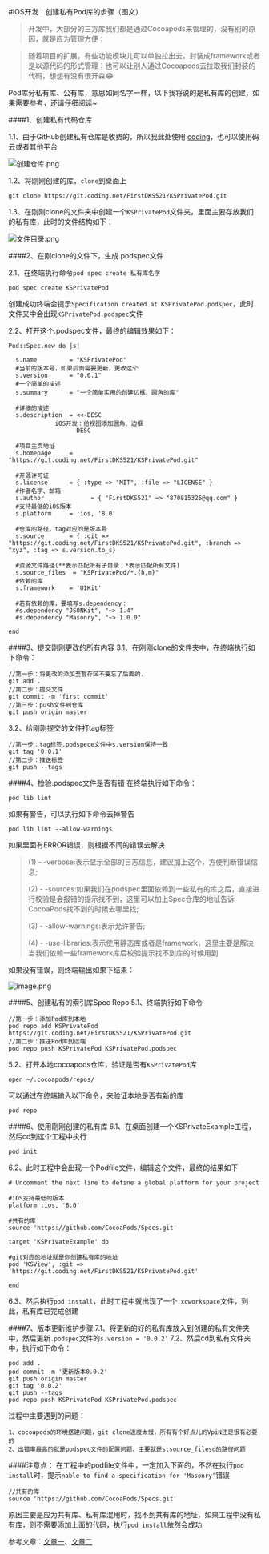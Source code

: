 #iOS开发：创建私有Pod库的步骤（图文）
>开发中，大部分的三方库我们都是通过Cocoapods来管理的，没有别的原因，就是应为管理方便；

>随着项目的扩展，有些功能模块儿可以单独拉出去，封装成framework或者是以源代码的形式管理；也可以让别人通过Cocoapods去拉取我们封装的代码，想想有没有很开森😂

Pod库分私有库、公有库，意思如同名字一样，以下我将说的是私有库的创建，如果需要参考，还请仔细阅读~

####1、创建私有代码仓库

1.1、由于GitHub创建私有仓库是收费的，所以我此处使用 [coding](https://coding.net/)，也可以使用码云或者其他平台

![创建仓库.png](https://upload-images.jianshu.io/upload_images/1840399-e706bb11c5b5dc97.png?imageMogr2/auto-orient/strip%7CimageView2/2/w/1240)

1.2、将刚刚创建的库，`clone`到桌面上

```
git clone https://git.coding.net/FirstDKS521/KSPrivatePod.git
```
1.3、在刚刚clone的文件夹中创建一个`KSPrivatePod`文件夹，里面主要存放我们的私有库，此时的文件结构如下：

![文件目录.png](https://upload-images.jianshu.io/upload_images/1840399-26500adadb3a1cff.png?imageMogr2/auto-orient/strip%7CimageView2/2/w/1240)

####2、在刚clone的文件下，生成.podspec文件

2.1、在终端执行命令`pod spec create 私有库名字`

```
pod spec create KSPrivatePod
```
创建成功终端会提示`Specification created at KSPrivatePod.podspec`，此时文件夹中会出现`KSPrivatePod.podspec`文件

2.2、打开这个.podspec文件，最终的编辑效果如下：

```
Pod::Spec.new do |s|

  s.name         = "KSPrivatePod"
  #当前的版本号，如果后面需要更新，更改这个
  s.version      = "0.0.1" 
  #一个简单的描述
  s.summary      = "一个简单实用的创建边框、圆角的库" 

  #详细的描述
  s.description  = <<-DESC 
             iOS开发：给视图添加圆角、边框
                   DESC

  #项目主页地址
  s.homepage     = "https://git.coding.net/FirstDKS521/KSPrivatePod.git"

  #开源许可证
  s.license      = { :type => "MIT", :file => "LICENSE" }
  #作者名字、邮箱
  s.author             = { "FirstDKS521" => "870815325@qq.com" }
  #支持最低的iOS版本
  s.platform     = :ios, '8.0'

  #仓库的路径，tag对应的是版本号
  s.source       = { :git => "https://git.coding.net/FirstDKS521/KSPrivatePod.git", :branch => "xyz", :tag => s.version.to_s}

  #资源文件路径(**表示匹配所有子目录；*表示匹配所有文件)
  s.source_files  = "KSPrivatePod/*.{h,m}"
  #依赖的库
  s.framework    = 'UIKit'

  #若有依赖的库，要填写s.dependency：
  #s.dependency "JSONKit", "~> 1.4"
  #s.dependency "Masonry", "~> 1.0.0"

end
```
####3、提交刚刚更改的所有内容
3.1、在刚刚clone的文件夹中，在终端执行如下命令：

```
//第一步：将更改的添加至暂存区不要忘了后面的.
git add .
//第二步：提交文件
git commit -m 'first commit'
//第三步：push文件到仓库
git push origin master
```
3.2、给刚刚提交的文件打tag标签

```
//第一步：tag标签.podspece文件中s.version保持一致
git tag '0.0.1'
//第二步：推送标签
git push --tags
```
####4、检验.podspec文件是否有错
在终端执行如下命令：

```
pod lib lint
```
如果有警告，可以执行如下命令去掉警告

```
pod lib lint --allow-warnings
```
如果里面有ERROR错误，则根据不同的错误去解决

>(1) - -verbose:表示显示全部的日志信息，建议加上这个，方便判断错误信息; 
>
>(2) - -sources:如果我们在podspec里面依赖到一些私有的库之后，直接进行校验是会报错的提示找不到，这里可以加上Spec仓库的地址告诉CocoaPods找不到的时候去哪里找; 
>
>(3) - -allow-warnings:表示允许警告; 
>
>(4) - -use-libraries:表示使用静态库或者是framework，这里主要是解决当我们依赖一些framework库后校验提示找不到库的时候用到

如果没有错误，则终端输出如果下结果：

![image.png](https://upload-images.jianshu.io/upload_images/1840399-2be096da5e7f119d.png?imageMogr2/auto-orient/strip%7CimageView2/2/w/1240)

####5、创建私有的索引库Spec Repo
5.1、终端执行如下命令

```
//第一步：添加Pod库到本地
pod repo add KSPrivatePod https://git.coding.net/FirstDKS521/KSPrivatePod.git
//第二步：推送Pod库到远端 
pod repo push KSPrivatePod KSPrivatePod.podspec
```
5.2、打开本地cocoapods仓库，验证是否有`KSPrivatePod`库

```
open ~/.cocoapods/repos/
```
可以通过在终端输入以下命令，来验证本地是否有新的库

```
pod repo
```
####6、使用刚刚创建的私有库
6.1、在桌面创建一个KSPrivateExample工程，然后cd到这个工程中执行

```
pod init
```
6.2、此时工程中会出现一个Podfile文件，编辑这个文件，最终的结果如下

```
# Uncomment the next line to define a global platform for your project

#iOS支持最低的版本
platform :ios, '8.0'

#共有的库
source 'https://github.com/CocoaPods/Specs.git'  

target 'KSPrivateExample' do

#git对应的地址就是你创建私有库的地址
pod 'KSView', :git => 'https://git.coding.net/FirstDKS521/KSPrivatePod.git'

end
```
6.3、然后执行`pod install`，此时工程中就出现了一个`.xcworkspace`文件，到此，私有库已完成创建

####7、版本更新维护步骤
7.1、将更新的好的私有库放入到创建的私有文件夹中，然后更新`.podspec`文件的`s.version = '0.0.2'`
7.2、然后cd到私有文件夹中，执行如下命令：

```
pod add .
pod commit -m '更新版本0.0.2'
git push origin master
git tag '0.0.2'
git push --tags
pod repo push KSPrivatePod KSPrivatePod.podspec
```

过程中主要遇到的问题：

```
1、cocoapods的环境搭建问题，git clone速度太慢，所有有个好点儿的VpiN还是很有必要的
2、出错率最高的就是podspec文件的配置问题，主要就是s.source_filesd的路径问题
```
####注意点：
在工程中的podfile文件中，一定加入下面的，不然在执行`pod install`时，提示`nable to find a specification for 'Masonry‘`错误

```
//共有的库
source 'https://github.com/CocoaPods/Specs.git'
```
原因主要是应为共有库、私有库混用时，找不到共有库的地址，如果工程中没有私有库，则不需要添加上面的代码，执行`pod install`依然会成功

参考文章：[文章一](https://blog.csdn.net/DonnyDN/article/details/79823566)、[文章二](https://blog.csdn.net/DonnyDN/article/details/79823566)
